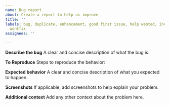 ```yaml
---
name: Bug report
about: Create a report to help us improve
title: ''
labels: bug, duplicate, enhancement, good first issue, help wanted, invalid, question,
  wontfix
assignees: ''

---
```


**Describe the bug**
A clear and concise description of what the bug is.

**To Reproduce**
Steps to reproduce the behavior:

**Expected behavior**
A clear and concise description of what you expected to happen.

**Screenshots**
If applicable, add screenshots to help explain your problem.

**Additional context**
Add any other context about the problem here.
